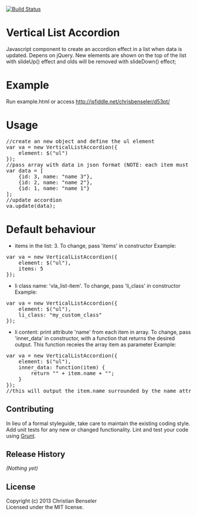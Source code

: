 [![Build Status](https://travis-ci.org/[chrisbenseler]/[vertical_list_accordion].png)](https://travis-ci.org/[chrisbenseler]/[vertical_list_accordion])

Vertical List Accordion
=======================
Javascript component to create an accordion effect in a list when data is updated. Depens on jQuery. New elements are shown on the top of the list with slideUp() effect and olds will be removed with slideDown() effect;

Example
=======
Run example.html or access http://jsfiddle.net/chrisbenseler/d53pt/

Usage
=====
<pre>
//create an new object and define the ul element
var va = new VerticalListAccordion({
	element: $("ul")
});
//pass array with data in json format (NOTE: each item must have an id key)
var data = [
	{id: 3, name: "name 3"},
	{id: 2, name: "name 2"},
	{id: 1, name: "name 1"}
];
//update accordion
va.update(data);
</pre>

Default behaviour
=================
- items in the list: 3. To change, pass 'items' in constructor
Example:
<pre>
var va = new VerticalListAccordion({
	element: $("ul"),
	items: 5
});
</pre>

- li class name: 'vla_list-item'. To change, pass 'li_class' in constructor
Example:
<pre>
var va = new VerticalListAccordion({
	element: $("ul"),
	li_class: "my_custom_class"
});
</pre>

- li content: print attribute 'name' from each item in array. To change, pass 'inner_data' in constructor, with a function that returns the desired output. This function receies the array item as parameter
Example:
<pre>
var va = new VerticalListAccordion({
	element: $("ul"),
	inner_data: function(item) {
		return "<span>" + item.name + "</span>";
	}
});
//this will output the item.name surrounded by the name attribute
</pre>

## Contributing
In lieu of a formal styleguide, take care to maintain the existing coding style. Add unit tests for any new or changed functionality. Lint and test your code using [Grunt](http://gruntjs.com/).

## Release History
_(Nothing yet)_

## License
Copyright (c) 2013 Christian Benseler  
Licensed under the MIT license.
